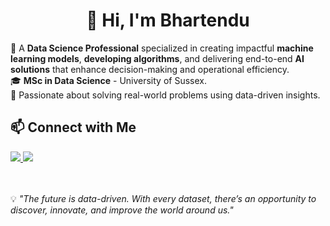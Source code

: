 <h1 align="center">👋 Hi, I'm Bhartendu </h1>

🎯 A **Data Science Professional** specialized in creating impactful **machine learning models**, **developing algorithms**, and delivering end-to-end **AI solutions** that enhance decision-making and operational efficiency.  
🎓 **MSc in Data Science** - University of Sussex.  
🌱 Passionate about solving real-world problems using data-driven insights.

## 📫 Connect with Me
<a href="https://linkedin.com/in/bhakuni27">
  <img src="https://img.shields.io/badge/-LinkedIn-0077B5?style=for-the-badge&logo=linkedin&logoColor=white" />
</a>
<a href="mailto:bhartendupratap27@gmail.com">
  <img src="https://img.shields.io/badge/-Email-D14836?style=for-the-badge&logo=gmail&logoColor=white" />
</a>

<br><br>
💡 *"The future is data-driven. With every dataset, there’s an opportunity to discover, innovate, and improve the world around us."*
